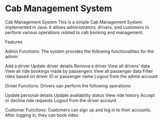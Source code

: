 
# Cab Management System

Cab Management System
This is a simple Cab Management System implemented in Java. It allows administrators, drivers, and customers to perform various operations related to cab booking and management.

Features

Admin Functions: The system provides the following functionalities for the admin:

Add a driver
Update driver details
Remove a driver
View all drivers' data
View all ride bookings made by passengers
View all passenger data
Filter rides based on driver ID or passenger name
Logout from the admin account


Driver Functions: Drivers can perform the following operations:

Update personal details
Update availability status
View ride history
Accept or decline ride requests
Logout from the driver account

Customer Functions: Customers can sign up and log in to their accounts. After logging in, they can book rides.
